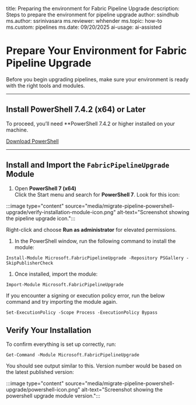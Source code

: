 title: Preparing the environment for Fabric Pipeline Upgrade
description: Steps to prepare the environment for pipeline upgrade
author: ssindhub
ms.author: ssrinivasara
ms.reviewer: whhender
ms.topic: how-to
ms.custom: pipelines
ms.date: 09/20/2025
ai-usage: ai-assisted

# Prepare Your Environment for Fabric Pipeline Upgrade

Before you begin upgrading pipelines, make sure your environment is ready with the right tools and modules.

---

## Install PowerShell 7.4.2 (x64) or Later

To proceed, you’ll need **PowerShell 7.4.2 or higher installed on your machine. 

[Download PowerShell](https://learn.microsoft.com/en-us/powershell/scripting/install/installing-powershell-on-windows?view=powershell-7.4)

---

## Install and Import the `FabricPipelineUpgrade` Module

1. Open **PowerShell 7 (x64)**  
   Click the Start menu and search for **PowerShell 7**. Look for this icon:

:::image type="content" source="media/migrate-pipeline-powershell-upgrade/verify-installation-module-icon.png" alt-text="Screenshot showing the pipeline upgrade icon.":::

 Right-click and choose **Run as administrator** for elevated permissions.

1. In the PowerShell window, run the following command to install the module:

```
Install-Module Microsoft.FabricPipelineUpgrade -Repository PSGallery -SkipPublisherCheck
```
1. Once installed, import the module:
```
Import-Module Microsoft.FabricPipelineUpgrade
```
If you encounter a signing or execution policy error, run the below command and try importing the module again.
```
Set-ExecutionPolicy -Scope Process -ExecutionPolicy Bypass
```
## Verify Your Installation
To confirm everything is set up correctly, run:
```
Get-Command -Module Microsoft.FabricPipelineUpgrade
```
You should see output similar to this. Version number would be based on the latest published version:

:::image type="content" source="media/migrate-pipeline-powershell-upgrade/powershell-icon.png" alt-text="Screenshot showing the powershell upgrade module version.":::

